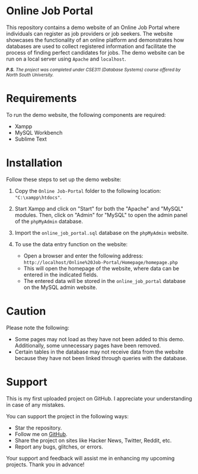 # Online Job Portal

This repository contains a demo website of an Online Job Portal where individuals can register as job providers or job seekers. The website showcases the functionality of an online platform and demonstrates how databases are used to collect registered information and facilitate the process of finding perfect candidates for jobs. The demo website can be run on a local server using `Apache` and `localhost`.<br/>

<sub> ****P.S.*** The project was completed under CSE311 (Database Systems) course offered by North South University.*<sub/>

# Requirements

To run the demo website, the following components are required:

- Xampp
- MySQL Workbench
- Sublime Text

# Installation

Follow these steps to set up the demo website:

1. Copy the `Online Job-Portal` folder to the following location: `"C:\xampp\htdocs"`.

2. Start Xampp and click on "Start" for both the "Apache" and "MySQL" modules. Then, click on "Admin" for "MySQL" to open the admin panel of the `phpMyAdmin` database.

3. Import the `online_job_portal.sql` database on the `phpMyAdmin` website.

4. To use the data entry function on the website:

   - Open a browser and enter the following address:
     `http://localhost/Online%20Job-Portal/Homepage/homepage.php`
   - This will open the homepage of the website, where data can be entered in the indicated fields.
   - The entered data will be stored in the `online_job_portal` database on the MySQL admin website.

# Caution

Please note the following:

- Some pages may not load as they have not been added to this demo. Additionally, some unnecessary pages have been removed.
- Certain tables in the database may not receive data from the website because they have not been linked through queries with the database.

# Support

This is my first uploaded project on GitHub. I appreciate your understanding in case of any mistakes.

You can support the project in the following ways:

- Star the repository.
- Follow me on [GitHub](https://github.com/HR-Fahim).
- Share the project on sites like Hacker News, Twitter, Reddit, etc.
- Report any bugs, glitches, or errors.

Your support and feedback will assist me in enhancing my upcoming projects. Thank you in advance!


